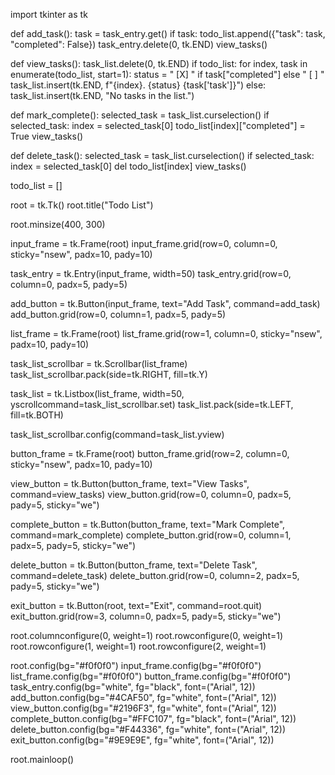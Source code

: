 import tkinter as tk

def add_task():
    task = task_entry.get()
    if task:
        todo_list.append({"task": task, "completed": False})
        task_entry.delete(0, tk.END)
        view_tasks()

def view_tasks():
    task_list.delete(0, tk.END)
    if todo_list:
        for index, task in enumerate(todo_list, start=1):
            status = " [X] " if task["completed"] else " [ ] "
            task_list.insert(tk.END, f"{index}. {status} {task['task']}")
    else:
        task_list.insert(tk.END, "No tasks in the list.")

def mark_complete():
    selected_task = task_list.curselection()
    if selected_task:
        index = selected_task[0]
        todo_list[index]["completed"] = True
        view_tasks()

def delete_task():
    selected_task = task_list.curselection()
    if selected_task:
        index = selected_task[0]
        del todo_list[index]
        view_tasks()

todo_list = []

root = tk.Tk()
root.title("Todo List")

root.minsize(400, 300)

input_frame = tk.Frame(root)
input_frame.grid(row=0, column=0, sticky="nsew", padx=10, pady=10)

task_entry = tk.Entry(input_frame, width=50)
task_entry.grid(row=0, column=0, padx=5, pady=5)

add_button = tk.Button(input_frame, text="Add Task", command=add_task)
add_button.grid(row=0, column=1, padx=5, pady=5)

list_frame = tk.Frame(root)
list_frame.grid(row=1, column=0, sticky="nsew", padx=10, pady=10)

task_list_scrollbar = tk.Scrollbar(list_frame)
task_list_scrollbar.pack(side=tk.RIGHT, fill=tk.Y)

task_list = tk.Listbox(list_frame, width=50, yscrollcommand=task_list_scrollbar.set)
task_list.pack(side=tk.LEFT, fill=tk.BOTH)

task_list_scrollbar.config(command=task_list.yview)

button_frame = tk.Frame(root)
button_frame.grid(row=2, column=0, sticky="nsew", padx=10, pady=10)

view_button = tk.Button(button_frame, text="View Tasks", command=view_tasks)
view_button.grid(row=0, column=0, padx=5, pady=5, sticky="we")

complete_button = tk.Button(button_frame, text="Mark Complete", command=mark_complete)
complete_button.grid(row=0, column=1, padx=5, pady=5, sticky="we")

delete_button = tk.Button(button_frame, text="Delete Task", command=delete_task)
delete_button.grid(row=0, column=2, padx=5, pady=5, sticky="we")

exit_button = tk.Button(root, text="Exit", command=root.quit)
exit_button.grid(row=3, column=0, padx=5, pady=5, sticky="we")

root.columnconfigure(0, weight=1)
root.rowconfigure(0, weight=1)
root.rowconfigure(1, weight=1)
root.rowconfigure(2, weight=1)

root.config(bg="#f0f0f0")
input_frame.config(bg="#f0f0f0")
list_frame.config(bg="#f0f0f0")
button_frame.config(bg="#f0f0f0")
task_entry.config(bg="white", fg="black", font=("Arial", 12))
add_button.config(bg="#4CAF50", fg="white", font=("Arial", 12))
view_button.config(bg="#2196F3", fg="white", font=("Arial", 12))
complete_button.config(bg="#FFC107", fg="black", font=("Arial", 12))
delete_button.config(bg="#F44336", fg="white", font=("Arial", 12))
exit_button.config(bg="#9E9E9E", fg="white", font=("Arial", 12))

root.mainloop()

